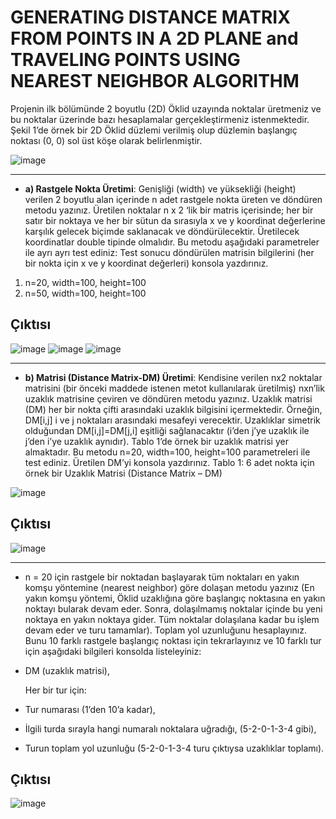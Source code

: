 # GENERATING DISTANCE MATRIX FROM POINTS IN A 2D PLANE and TRAVELING POINTS USING NEAREST NEIGHBOR ALGORITHM

Projenin ilk bölümünde 2 boyutlu (2D) Öklid uzayında noktalar üretmeniz ve bu noktalar
üzerinde bazı hesaplamalar gerçekleştirmeniz istenmektedir. Şekil 1’de örnek bir 2D Öklid
düzlemi verilmiş olup düzlemin başlangıç noktası (0, 0) sol üst köşe olarak belirlenmiştir.

![image](https://user-images.githubusercontent.com/109876399/193858649-d86d64e8-0a77-487a-86c1-f318792602cd.png)

----------------------------------

- **a) Rastgele Nokta Üretimi**: Genişliği (width) ve yüksekliği (height) verilen 2 boyutlu
alan içerinde n adet rastgele nokta üreten ve döndüren metodu yazınız. Üretilen noktalar
n x 2 ‘lik bir matris içerisinde; her bir satır bir noktaya ve her bir sütun da sırasıyla x
ve y koordinat değerlerine karşılık gelecek biçimde saklanacak ve döndürülecektir.
Üretilecek koordinatlar double tipinde olmalıdır.
Bu metodu aşağıdaki parametreler ile ayrı ayrı test ediniz: Test sonucu döndürülen matrisin
bilgilerini (her bir nokta için x ve y koordinat değerleri) konsola yazdırınız.
1. n=20, width=100, height=100
2. n=50, width=100, height=100

## Çıktısı

![image](https://user-images.githubusercontent.com/109876399/193860706-565bb4c7-0abc-475b-b61e-bce173d5be18.png)
![image](https://user-images.githubusercontent.com/109876399/193860483-edf4858b-1fcd-4ae1-ac1f-3b03eb10f3e3.png)
![image](https://user-images.githubusercontent.com/109876399/193860571-47e320a5-fd57-4efb-8c7c-a1a7cd244564.png)

------------
- **b)  Matrisi (Distance Matrix-DM) Üretimi**: Kendisine verilen nx2 noktalar
matrisini (bir önceki maddede istenen metot kullanılarak üretilmiş) nxn’lik uzaklık
matrisine çeviren ve döndüren metodu yazınız. Uzaklık matrisi (DM) her bir nokta çifti
arasındaki uzaklık bilgisini içermektedir. Örneğin, DM[i,j] i ve j noktaları arasındaki
mesafeyi verecektir. Uzaklıklar simetrik olduğundan DM[i,j]=DM[j,i] eşitliği
sağlanacaktır (i’den j’ye uzaklık ile j’den i’ye uzaklık aynıdır). Tablo 1’de örnek bir
uzaklık matrisi yer almaktadır.
Bu metodu n=20, width=100, height=100 parametreleri ile test ediniz. Üretilen
DM’yi konsola yazdırınız.
Tablo 1: 6 adet nokta için örnek bir Uzaklık Matrisi (Distance Matrix – DM)

![image](https://user-images.githubusercontent.com/109876399/193861289-99d56151-5076-4b5a-bc2d-601c3b8740b9.png)

## Çıktısı

![image](https://user-images.githubusercontent.com/109876399/193878020-53d79aea-93a1-49a3-8aa1-6a2e8414acbf.png)

--------------------------------
- n = 20 için rastgele bir noktadan başlayarak tüm noktaları en yakın komşu
yöntemine (nearest neighbor) göre dolaşan metodu yazınız (En yakın komşu
yöntemi, Öklid uzaklığına göre başlangıç noktasına en yakın noktayı bularak
devam eder. Sonra, dolaşılmamış noktalar içinde bu yeni noktaya en yakın
noktaya gider. Tüm noktalar dolaşılana kadar bu işlem devam eder ve turu
tamamlar). Toplam yol uzunluğunu hesaplayınız. Bunu 10 farklı rastgele
başlangıç noktası için tekrarlayınız ve 10 farklı tur için aşağıdaki bilgileri konsolda
listeleyiniz:

- DM (uzaklık matrisi),

  Her bir tur için:
- Tur numarası (1’den 10’a kadar),
- İlgili turda sırayla hangi numaralı noktalara uğradığı, (5-2-0-1-3-4 gibi),
- Turun toplam yol uzunluğu (5-2-0-1-3-4 turu çıktıysa uzaklıklar toplamı).


## Çıktısı

![image](https://user-images.githubusercontent.com/109876399/193878370-cc1cd2a2-cbc4-4c95-9151-a01aaaa41e81.png)
